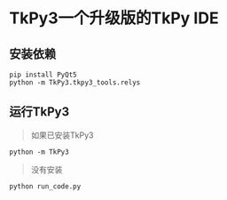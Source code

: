 # TkPy3一个升级版的TkPy IDE

## 安装依赖
```commandline
pip install PyQt5
python -m TkPy3.tkpy3_tools.relys
```
## 运行TkPy3
> 如果已安装TkPy3
```
python -m TkPy3
```
> 没有安装
```
python run_code.py
```
